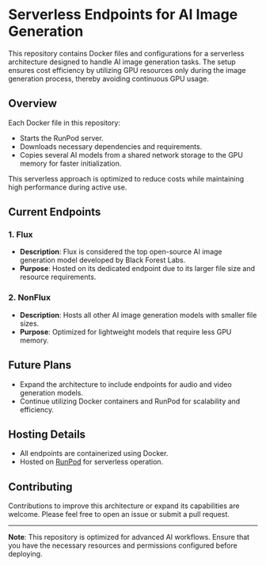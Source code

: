 # Serverless Endpoints for AI Image Generation

This repository contains Docker files and configurations for a serverless architecture designed to handle AI image generation tasks. The setup ensures cost efficiency by utilizing GPU resources only during the image generation process, thereby avoiding continuous GPU usage.

## Overview

Each Docker file in this repository:

- Starts the RunPod server.
- Downloads necessary dependencies and requirements.
- Copies several AI models from a shared network storage to the GPU memory for faster initialization.

This serverless approach is optimized to reduce costs while maintaining high performance during active use.

## Current Endpoints

### 1. **Flux**

- **Description**: Flux is considered the top open-source AI image generation model developed by Black Forest Labs.
- **Purpose**: Hosted on its dedicated endpoint due to its larger file size and resource requirements.

### 2. **NonFlux**

- **Description**: Hosts all other AI image generation models with smaller file sizes.
- **Purpose**: Optimized for lightweight models that require less GPU memory.

## Future Plans

- Expand the architecture to include endpoints for audio and video generation models.
- Continue utilizing Docker containers and RunPod for scalability and efficiency.

## Hosting Details

- All endpoints are containerized using Docker.
- Hosted on [RunPod](https://www.runpod.io/) for serverless operation.

## Contributing

Contributions to improve this architecture or expand its capabilities are welcome. Please feel free to open an issue or submit a pull request.

---

**Note**: This repository is optimized for advanced AI workflows. Ensure that you have the necessary resources and permissions configured before deploying.
